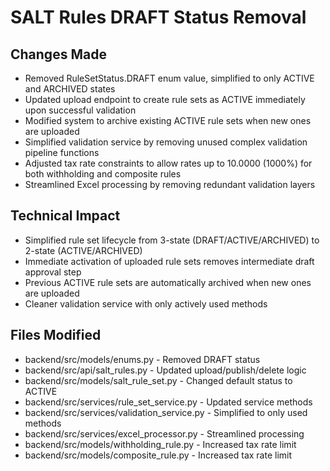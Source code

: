# SALT Rules DRAFT Status Removal

## Changes Made
- Removed RuleSetStatus.DRAFT enum value, simplified to only ACTIVE and ARCHIVED states
- Updated upload endpoint to create rule sets as ACTIVE immediately upon successful validation
- Modified system to archive existing ACTIVE rule sets when new ones are uploaded
- Simplified validation service by removing unused complex validation pipeline functions
- Adjusted tax rate constraints to allow rates up to 10.0000 (1000%) for both withholding and composite rules
- Streamlined Excel processing by removing redundant validation layers

## Technical Impact
- Simplified rule set lifecycle from 3-state (DRAFT/ACTIVE/ARCHIVED) to 2-state (ACTIVE/ARCHIVED)
- Immediate activation of uploaded rule sets removes intermediate draft approval step
- Previous ACTIVE rule sets are automatically archived when new ones are uploaded
- Cleaner validation service with only actively used methods

## Files Modified
- backend/src/models/enums.py - Removed DRAFT status
- backend/src/api/salt_rules.py - Updated upload/publish/delete logic
- backend/src/models/salt_rule_set.py - Changed default status to ACTIVE
- backend/src/services/rule_set_service.py - Updated service methods
- backend/src/services/validation_service.py - Simplified to only used methods
- backend/src/services/excel_processor.py - Streamlined processing
- backend/src/models/withholding_rule.py - Increased tax rate limit
- backend/src/models/composite_rule.py - Increased tax rate limit